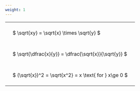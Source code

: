 ```yaml
---
weight: 1
---
```


<style type="text/css">
#T_1f3d8 th.col_heading {
  text-align: left;
  font-size: 1em;
}
#T_1f3d8 td {
  text-align: left;
  font-size: 1em;
  padding: 1.5em;
}
</style>
<table id="T_1f3d8">
  <thead>
  </thead>
  <tbody>
    <tr>
      <td id="T_1f3d8_row0_col0" class="data row0 col0" >$ \sqrt{xy} = \sqrt{x} \times \sqrt{y} $</td>
    </tr>
    <tr>
      <td id="T_1f3d8_row1_col0" class="data row1 col0" >$ \sqrt{\dfrac{x}{y}} = \dfrac{\sqrt{x}}{\sqrt{y}} $</td>
    </tr>
    <tr>
      <td id="T_1f3d8_row2_col0" class="data row2 col0" >$ (\sqrt{x})^2 = \sqrt{x^2} = x \text{ for } x\ge 0 $</td>
    </tr>
  </tbody>
</table>

